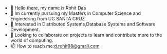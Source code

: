  - 👋 Hello there, my name is Rohit Das 
 - 🌱 Im currently pursuing my Masters in Computer Science and Engineering from UC SANTA CRUZ
 - 👀 Interested in Distributed Systems,Database Systems and Software Development.
 - 🤔 Looking to collaborate on projects to learn and contribute more to the world of computing.
 - 📫 How to reach me:[d.rohit98@gmail.com](mailto:d.rohit98@gmail.com)

<!--
**das-17/das-17** is a ✨ _special_ ✨ repository because its `README.md` (this file) appears on your GitHub profile.

Here are some ideas to get you started:

- 🔭 I’m currently working on ...
- 🌱 I’m currently learning ...
- 👯 I’m looking to collaborate on ...
- 🤔 I’m looking for help with ...
- 💬 Ask me about ...
- 📫 How to reach me: ...
- 😄 Pronouns: ...
- ⚡ Fun fact: ...
-->

